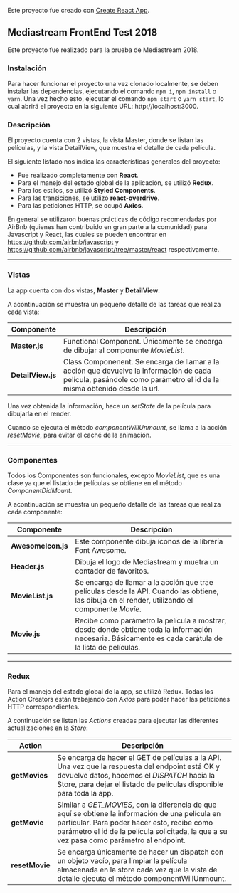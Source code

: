 Este proyecto fue creado con [Create React App](https://github.com/facebookincubator/create-react-app).

## Mediastream FrontEnd Test 2018
Este proyecto fue realizado para la prueba de Mediastream 2018.

### Instalación
Para hacer funcionar el proyecto una vez clonado localmente, se deben instalar las dependencias, ejecutando el comando `npm i`, `npm install` o `yarn`.
Una vez hecho esto, ejecutar el comando `npm start` o `yarn start`, lo cual abrirá el proyecto en la siguiente URL: http://localhost:3000.

### Descripción
El proyecto cuenta con 2 vistas, la vista Master, donde se listan las películas, y la vista DetailView, que muestra el detalle de cada película.

El siguiente listado nos indica las características generales del proyecto:

- Fue realizado completamente con **React**.
- Para el manejo del estado global de la aplicación, se utilizó **Redux**.
- Para los estilos, se utilizó **Styled Components**.
- Para las transiciones, se utilizó **react-overdrive**.
- Para las peticiones HTTP, se ocupó **Axios**.

En general se utilizaron buenas prácticas de código recomendadas por AirBnb (quienes han contribuido en gran parte a la comunidad) para Javascript y React, las cuales se pueden encontrar en https://github.com/airbnb/javascript y https://github.com/airbnb/javascript/tree/master/react respectivamente.

---

### Vistas
La app cuenta con dos vistas, **Master** y **DetailView**.

A acontinuación se muestra un pequeño detalle de las tareas que realiza cada vista:

Componente | Descripción
--- | ---
**Master.js** | Functional Component. Únicamente se encarga de dibujar al componente _MovieList_.
**DetailView.js** | Class Componenent. Se encarga de llamar a la acción que devuelve la información de cada película, pasándole como parámetro el id de la misma obtenido desde la url.

Una vez obtenida la información, hace un _setState_ de la película para dibujarla en el render. 

Cuando se ejecuta el método _componentWillUnmount_, se llama a la acción _resetMovie_, para evitar el caché de la animación. 

---

### Componentes
Todos los Componentes son funcionales, excepto _MovieList_, que es una clase ya que el listado de películas se obtiene en el método *ComponentDidMount*.

A acontinuación se muestra un pequeño detalle de las tareas que realiza cada componente:

Componente | Descripción
--- | ---
**AwesomeIcon.js** | Este componente dibuja íconos de la librería Font Awesome.
**Header.js** | Dibuja el logo de Mediastream y muetra un contador de favoritos.
**MovieList.js** | Se encarga de llamar a la acción que trae películas desde la API. Cuando las obtiene, las dibuja en el render, utilizando el componente _Movie_.
**Movie.js** | Recibe como parámetro la película a mostrar, desde donde obtiene toda la información necesaria. Básicamente es cada carátula de la lista de películas.

---

### Redux
Para el manejo del estado global de la app, se utilizó Redux. Todas los Action Creators están trabajando con *Axios* para poder hacer las peticiones HTTP correspondientes.

A continuación se listan las *Actions* creadas para ejecutar las diferentes actualizaciones en la *Store*:

Action | Descripción
--- | ---
**getMovies** | Se encarga de hacer el GET de películas a la API. Una vez que la respuesta del endpoint está OK y devuelve datos, hacemos el _DISPATCH_ hacia la Store, para dejar el listado de películas disponible para toda la app.
**getMovie** | Similar a *GET_MOVIES*, con la diferencia de que aquí se obtiene la información de una película en particular. Para poder hacer esto, recibe como parámetro el id de la película solicitada, la que a su vez pasa como parámetro al endpoint.
**resetMovie** | Se encarga únicamente de hacer un dispatch con un objeto vacío, para limpiar la película almacenada en la store cada vez que la vista de detalle ejecuta el método componentWillUnmount.
